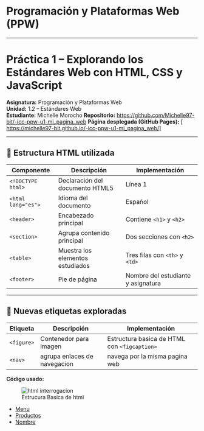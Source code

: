 # Programación y Plataformas Web (PPW)

---

#  Práctica 1 – Explorando los Estándares Web con HTML, CSS y JavaScript

**Asignatura:** Programación y Plataformas Web  
**Unidad:** 1.2 – Estándares Web  
**Estudiante:** Michelle Morocho
**Repositorio:** https://github.com/Michelle97-bit/-icc-ppw-u1-mi_pagina_web
**Página desplegada (GitHub Pages):** [ https://michelle97-bit.github.io/-icc-ppw-u1-mi_pagina_web/]

---

## 🧱 Estructura HTML utilizada

| Componente | Descripción | Implementación |
|-------------|--------------|----------------|
| `<!DOCTYPE html>` | Declaración del documento HTML5 | Línea 1 |
| `<html lang="es">` | Idioma del documento | Español |
| `<header>` | Encabezado principal | Contiene `<h1>` y `<h2>` |
| `<section>` | Agrupa contenido principal | Dos secciones con `<h2>` |
| `<table>` | Muestra los elementos estudiados | Tres filas con `<th>` y `<td>` |
| `<footer>` | Pie de página | Nombre del estudiante y asignatura |

---

## 🧩 Nuevas etiquetas exploradas

| Etiqueta | Descripción | Implementación |
|-----------|--------------|----------------|
| `<figure>` | Contenedor para imagen | Estructura basica de HTML con `<figcaption>` |
| `<nav>` | agrupa enlaces de navegacion | navega por la misma pagina web |

**Código usado:**
<figure>
            <img src="https://ney.one/wp-content/uploads/2019/08/Estructura-de-una-documento-HTML.png" alt="html interrogacion">
            <figcaption>Estrucura Basica de html</figcaption>
</figure>
<nav>
        <ul>
          <li><a href="/">Menu</a></li>
          <li><a href="/MI PRIMERA PAGINA WEB">Productos</a></li>
          <li><a href="/Autora">Nombre</a></li>
        </ul>
</nav>

```
